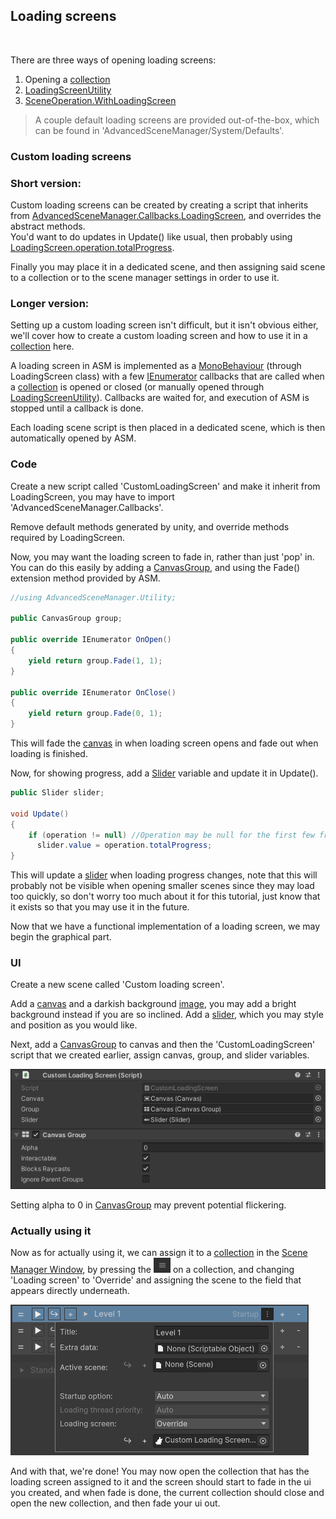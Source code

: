 ## Loading screens

<br/>

There are three ways of opening loading screens:
1. Opening a [collection](SceneCollection.md)
2. [LoadingScreenUtility](../api/AdvancedSceneManager.Utility.LoadingScreenUtility.html)
3. [SceneOperation.WithLoadingScreen](../api/AdvancedSceneManager.Core.SceneOperation.html#AdvancedSceneManager_Core_SceneOperation_WithLoadingScreen_AdvancedSceneManager_Models_Scene_)

> A couple default loading screens are provided out-of-the-box, which can be found in 'AdvancedSceneManager/System/Defaults'.

### Custom loading screens

### Short version:

Custom loading screens can be created by creating a script that inherits from [AdvancedSceneManager.Callbacks.LoadingScreen](), and overrides the abstract methods.<br/>
You'd want to do updates in Update() like usual, then probably using [LoadingScreen.operation.totalProgress]().

Finally you may place it in a dedicated scene, and then assigning said scene to a collection or to the scene manager settings in order to use it.

### Longer version:

Setting up a custom loading screen isn't difficult, but it isn't obvious either, we'll cover how to create a custom loading screen and how to use it in a [collection](SceneCollection.md) here.

A loading screen in ASM is implemented as a [MonoBehaviour](https://docs.unity3d.com/ScriptReference/MonoBehaviour.html) (through LoadingScreen class) with a few [IEnumerator](https://docs.unity3d.com/Manual/Coroutines.html) callbacks that are called when a [collection](SceneCollection.md) is opened or closed (or manually opened through [LoadingScreenUtility](../api/AdvancedSceneManager.Utility.LoadingScreenUtility.html)). Callbacks are waited for, and execution of ASM is stopped until a callback is done.

Each loading scene script is then placed in a dedicated scene, which is then automatically opened by ASM.

### Code

Create a new script called 'CustomLoadingScreen' and make it inherit from LoadingScreen, you may have to import 'AdvancedSceneManager.Callbacks'.

Remove default methods generated by unity, and override methods required by LoadingScreen.

Now, you may want the loading screen to fade in, rather than just 'pop' in. You can do this easily by adding a [CanvasGroup](https://docs.unity3d.com/Packages/com.unity.ugui@1.0/manual/class-CanvasGroup.html), and using the Fade() extension method provided by ASM.
```csharp
//using AdvancedSceneManager.Utility;

public CanvasGroup group;

public override IEnumerator OnOpen()
{
    yield return group.Fade(1, 1);
}

public override IEnumerator OnClose()
{
    yield return group.Fade(0, 1);
}

```
This will fade the [canvas](https://docs.unity3d.com/Packages/com.unity.ugui@1.0/manual/UICanvas.html) in when loading screen opens and fade out when loading is finished.

Now, for showing progress, add a [Slider](https://docs.unity3d.com/Packages/com.unity.ugui@1.0/manual/script-Slider.html) variable and update it in Update().

```csharp
public Slider slider;

void Update()
{
    if (operation != null) //Operation may be null for the first few frames
      slider.value = operation.totalProgress;
}

```

This will update a [slider](https://docs.unity3d.com/Packages/com.unity.ugui@1.0/manual/script-Slider.html) when loading progress changes, note that this will probably not be visible when opening smaller scenes since they may load too quickly, so don't worry too much about it for this tutorial, just know that it exists so that you may use it in the future.

Now that we have a functional implementation of a loading screen, we may begin the graphical part.

### UI

Create a new scene called 'Custom loading screen'.

Add a [canvas](https://docs.unity3d.com/Packages/com.unity.ugui@1.0/manual/UICanvas.html) and a darkish background [image](https://docs.unity3d.com/Packages/com.unity.ugui@1.0/manual/script-Image.html), you may add a bright background instead if you are so inclined. Add a [slider](https://docs.unity3d.com/Packages/com.unity.ugui@1.0/manual/script-Slider.html), which you may style and position as you would like.

Next, add a [CanvasGroup](https://docs.unity3d.com/Packages/com.unity.ugui@1.0/manual/class-CanvasGroup.html) to canvas and then the 'CustomLoadingScreen' script that we created earlier, assign canvas, group, and slider variables.

![](../image/loading-screen-variables.png)

Setting alpha to 0 in [CanvasGroup](https://docs.unity3d.com/Packages/com.unity.ugui@1.0/manual/class-CanvasGroup.html) may prevent potential flickering.

### Actually using it

Now as for actually using it, we can assign it to a [collection](SceneCollection.md) in the [Scene Manager Window](SceneManagerWindow.md), by pressing the ![](../image/menu.png) on a collection, and changing 'Loading screen' to 'Override' and assigning the scene to the field that appears directly underneath.

![](../image/loading-screen-override.png)

And with that, we're done! You may now open the collection that has the loading screen assigned to it and the screen should start to fade in the ui you created, and when fade is done, the current collection should close and open the new collection, and then fade your ui out.

